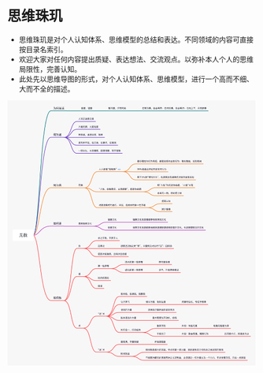 # 思维珠玑

* 思维珠玑是对个人认知体系、思维模型的总结和表达。不同领域的内容可直接按目录名索引。
* 欢迎大家对任何内容提出质疑、表达想法、交流观点。以弥补本人个人的思维局限性，完善认知。
* 此处先以思维导图的形式，对个人认知体系、思维模型，进行一个高而不细、大而不全的描述。

![无我.png](https://raw.githubusercontent.com/agile4j/agile4j-thinking-pearls/master/resources/无我.png)  